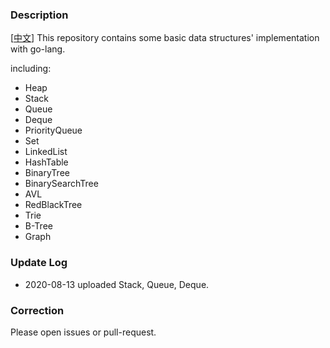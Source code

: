### Description  
[[中文](./README_CN.md)] This repository contains some basic data structures' implementation with go-lang. 

including:

* Heap
* Stack 
* Queue 
* Deque
* PriorityQueue
* Set
* LinkedList
* HashTable 
* BinaryTree
* BinarySearchTree
* AVL
* RedBlackTree
* Trie
* B-Tree
* Graph

### Update Log 
* 2020-08-13 uploaded Stack, Queue, Deque.

### Correction 
Please open issues or pull-request.
